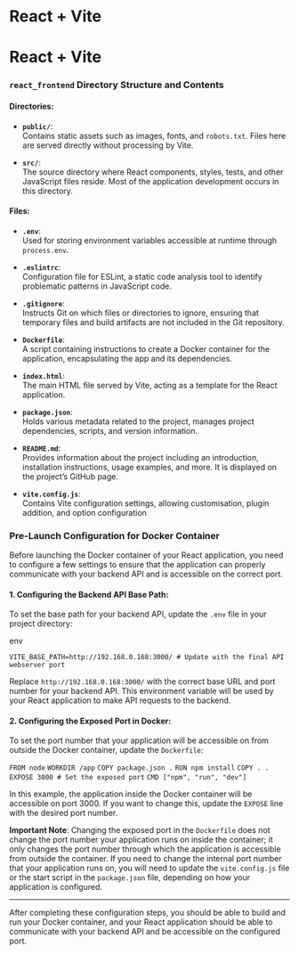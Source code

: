 # React + Vite

# React + Vite


### `react_frontend` Directory Structure and Contents

#### Directories:

-   **`public/`**:  
    Contains static assets such as images, fonts, and `robots.txt`. Files here are served directly without processing by Vite.
    
-   **`src/`**:  
    The source directory where React components, styles, tests, and other JavaScript files reside. Most of the application development occurs in this directory.
    

#### Files:

-   **`.env`**:  
    Used for storing environment variables accessible at runtime through `process.env`.
    
-   **`.eslintrc`**:  
    Configuration file for ESLint, a static code analysis tool to identify problematic patterns in JavaScript code.
    
-   **`.gitignore`**:  
    Instructs Git on which files or directories to ignore, ensuring that temporary files and build artifacts are not included in the Git repository.
    
-   **`Dockerfile`**:  
    A script containing instructions to create a Docker container for the application, encapsulating the app and its dependencies.
    
-   **`index.html`**:  
    The main HTML file served by Vite, acting as a template for the React application.
    
-   **`package.json`**:  
    Holds various metadata related to the project, manages project dependencies, scripts, and version information.
    
-   **`README.md`**:  
    Provides information about the project including an introduction, installation instructions, usage examples, and more. It is displayed on the project’s GitHub page.
    
-   **`vite.config.js`**:  
    Contains Vite configuration settings, allowing customisation, plugin addition, and option configuration

### Pre-Launch Configuration for Docker Container

Before launching the Docker container of your React application, you need to configure a few settings to ensure that the application can properly communicate with your backend API and is accessible on the correct port.

#### 1. Configuring the Backend API Base Path:

To set the base path for your backend API, update the `.env` file in your project directory:

env

`VITE_BASE_PATH=http://192.168.0.168:3000/ # Update with the final API webserver port` 

Replace `http://192.168.0.168:3000/` with the correct base URL and port number for your backend API. This environment variable will be used by your React application to make API requests to the backend.

#### 2. Configuring the Exposed Port in Docker:

To set the port number that your application will be accessible on from outside the Docker container, update the `Dockerfile`:



`FROM node`
`WORKDIR /app`
`COPY package.json .`
`RUN npm install`
`COPY . .`
`EXPOSE 3000 # Set the exposed port`
`CMD ["npm", "run", "dev"]` 

In this example, the application inside the Docker container will be accessible on port 3000. If you want to change this, update the `EXPOSE` line with the desired port number.

**Important Note**: Changing the exposed port in the `Dockerfile` does not change the port number your application runs on inside the container; it only changes the port number through which the application is accessible from outside the container. If you need to change the internal port number that your application runs on, you will need to update the `vite.config.js` file or the start script in the `package.json` file, depending on how your application is configured.

----------

After completing these configuration steps, you should be able to build and run your Docker container, and your React application should be able to communicate with your backend API and be accessible on the configured port.